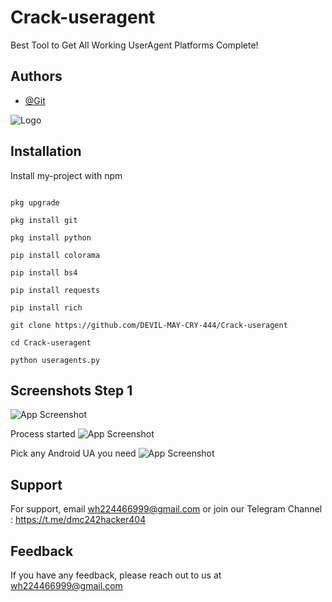
# Crack-useragent
Best Tool to Get All Working UserAgent  Platforms Complete!


## Authors

- [@Git](https://www.github.com/DEVIL-MAY-CRY-444)


![Logo](https://firebasestorage.googleapis.com/v0/b/testing-766a5.appspot.com/o/storage%2Fdata%2FScreenshot_2023-05-12-15-34-12.png?alt=media&token=cde0d23e-9edd-4f4d-a220-90c10137db4a)


## Installation

Install my-project with npm

```pkg update

pkg upgrade

pkg install git

pkg install python

pip install colorama

pip install bs4

pip install requests

pip install rich

git clone https://github.com/DEVIL-MAY-CRY-444/Crack-useragent

cd Crack-useragent

python useragents.py
```
    
## Screenshots Step 1

![App Screenshot](https://firebasestorage.googleapis.com/v0/b/testing-766a5.appspot.com/o/storage%2Fdata%2FScreenshot_2023-05-25-10-43-14.png?alt=media&token=d4899b00-5231-4047-8931-8738bfe91767)

Process started
![App Screenshot](https://firebasestorage.googleapis.com/v0/b/testing-766a5.appspot.com/o/storage%2Fdata%2FScreenshot_2023-05-25-10-43-29.png?alt=media&token=2bdbcf1e-b6e3-45ee-8420-835b0995dbf9)

Pick any Android UA you need
![App Screenshot](https://firebasestorage.googleapis.com/v0/b/testing-766a5.appspot.com/o/storage%2Fdata%2FScreenshot_2023-05-25-10-43-53.png?alt=media&token=950c5327-1b8b-466d-80b0-edae0b5b12e3)


## Support

For support, email wh224466999@gmail.com or join our Telegram Channel : https://t.me/dmc242hacker404


## Feedback

If you have any feedback, please reach out to us at wh224466999@gmail.com
